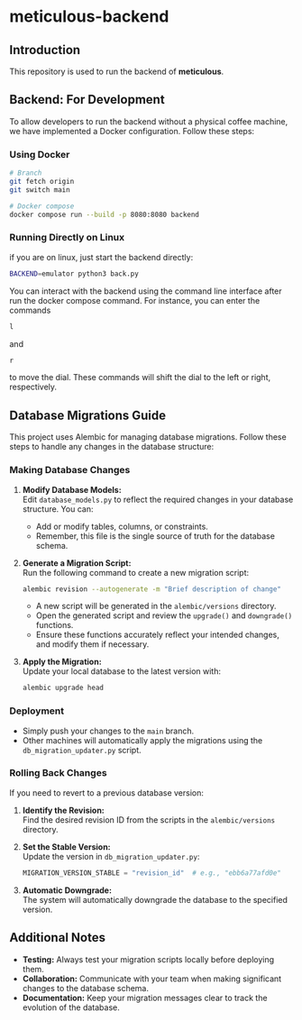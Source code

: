 # meticulous-backend
## Introduction
This repository is used to run the backend of **meticulous**.

## Backend: For Development

To allow developers to run the backend without a physical coffee machine, we have implemented a Docker configuration. Follow these steps:

### Using Docker

```bash
# Branch
git fetch origin
git switch main

# Docker compose
docker compose run --build -p 8080:8080 backend
```

### Running Directly on Linux

if you are on linux, just start the backend directly:

```bash
BACKEND=emulator python3 back.py
```

You can interact with the backend using the command line interface after run the docker compose command. For instance, you can enter the commands

```bash
l
```

and

```bash
r
```

to move the dial. These commands will shift the dial to the left or right, respectively.

## Database Migrations Guide

This project uses Alembic for managing database migrations. Follow these steps to handle any changes in the database structure:

### Making Database Changes

1. **Modify Database Models:**  
   Edit `database_models.py` to reflect the required changes in your database structure. You can:
   - Add or modify tables, columns, or constraints.
   - Remember, this file is the single source of truth for the database schema.

2. **Generate a Migration Script:**  
   Run the following command to create a new migration script:
   ```bash
   alembic revision --autogenerate -m "Brief description of change"
   ```
   - A new script will be generated in the `alembic/versions` directory.
   - Open the generated script and review the `upgrade()` and `downgrade()` functions.
   - Ensure these functions accurately reflect your intended changes, and modify them if necessary.

3. **Apply the Migration:**  
   Update your local database to the latest version with:
   ```bash
   alembic upgrade head
   ```

### Deployment

- Simply push your changes to the `main` branch.
- Other machines will automatically apply the migrations using the `db_migration_updater.py` script.

### Rolling Back Changes

If you need to revert to a previous database version:

1. **Identify the Revision:**  
   Find the desired revision ID from the scripts in the `alembic/versions` directory.

2. **Set the Stable Version:**  
   Update the version in `db_migration_updater.py`:
   ```python
   MIGRATION_VERSION_STABLE = "revision_id"  # e.g., "ebb6a77afd0e"
   ```

3. **Automatic Downgrade:**  
   The system will automatically downgrade the database to the specified version.

## Additional Notes

- **Testing:** Always test your migration scripts locally before deploying them.
- **Collaboration:** Communicate with your team when making significant changes to the database schema.
- **Documentation:** Keep your migration messages clear to track the evolution of the database.